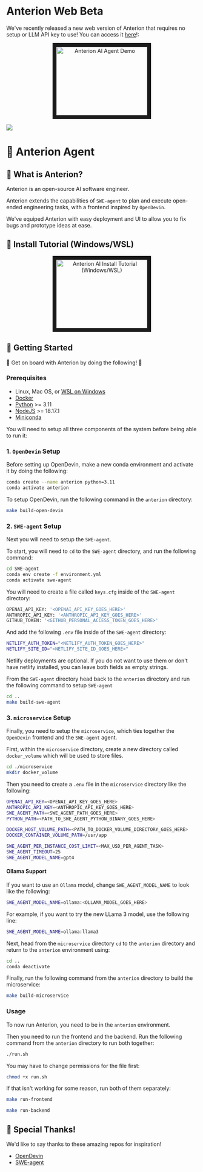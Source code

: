# Anterion Web Beta
We've recently released a new web version of Anterion that requires no setup or LLM API key to use! You can access it [here](https://beta.anterion.ai/)!: 

<div align="center">
    <a href="https://www.youtube.com/watch?v=X2fm7K3sBR8"
       target="_blank">
       <img src="http://img.youtube.com/vi/X2fm7K3sBR8/0.jpg"
            alt="Anterion AI Agent Demo"
            width="240" height="180" border="10" />
    </a>
</div>

[![](https://dcbadge.vercel.app/api/server/nbY6njCuxh)](https://discord.gg/nbY6njCuxh)

# 🤖 Anterion Agent

## 📖 What is Anterion?

Anterion is an open-source AI software engineer.

Anterion extends the capabilities of `SWE-agent` to plan and execute open-ended engineering tasks, with a frontend inspired by
`OpenDevin`.

We've equiped Anterion with easy deployment and UI to allow you to fix bugs and prototype ideas at ease.

## 🎥 Install Tutorial (Windows/WSL)

<div align="center">
    <a href="https://www.youtube.com/watch?v=-Hee201JQxk"
       target="_blank">
       <img src="http://img.youtube.com/vi/-Hee201JQxk/0.jpg"
            alt="Anterion AI Install Tutorial (Windows/WSL)"
            width="240" height="180" border="10" />
    </a>
</div>

## 🏁 Getting Started

🎉 Get on board with Anterion by doing the following! 🎉

### Prerequisites
* Linux, Mac OS, or [WSL on Windows](https://learn.microsoft.com/en-us/windows/wsl/install)
* [Docker](https://docs.docker.com/engine/install/)
* [Python](https://www.python.org/downloads/) >= 3.11
* [NodeJS](https://nodejs.org/en/download/package-manager) >= 18.17.1
* [Miniconda](https://docs.anaconda.com/free/miniconda/miniconda-install/)

You will need to setup all three components of the system before being able to run it:

### 1. `OpenDevin` Setup

Before setting up OpenDevin, make a new conda environment and activate
it by doing the following:

```bash
conda create --name anterion python=3.11
conda activate anterion
```

To setup OpenDevin, run the following command in the `anterion` directory:

```bash
make build-open-devin
```

### 2. `SWE-agent` Setup

Next you will need to setup the `SWE-agent`.

To start, you will need to `cd` to the `SWE-agent` directory, and run the following
command:

```bash
cd SWE-agent
conda env create -f environment.yml
conda activate swe-agent
```

You will need to create a file called `keys.cfg` inside of the `SWE-agent`
directory:

```bash
OPENAI_API_KEY: '<OPENAI_API_KEY_GOES_HERE>'
ANTHROPIC_API_KEY: '<ANTHROPIC_API_KEY_GOES_HERE>'
GITHUB_TOKEN: '<GITHUB_PERSONAL_ACCESS_TOKEN_GOES_HERE>'
```

And add the following
`.env` file inside of the `SWE-agent` directory:

```bash
NETLIFY_AUTH_TOKEN="<NETLIFY_AUTH_TOKEN_GOES_HERE>"
NETLIFY_SITE_ID="<NETLIFY_SITE_ID_GOES_HERE>"
```

Netlify deployments are optional. If you do not want to use them or don't have netlify installed, you can leave both fields as empty strings.

From the `SWE-agent` directory head back to the `anterion` directory and run the following command to setup `SWE-agent`

```bash
cd ..
make build-swe-agent
```

### 3. `microservice` Setup

Finally, you need to setup the `microservice`, which ties together the
`OpenDevin` frontend and the `SWE-agent` agent.

First, within the `microservice` directory, create a new
directory called `docker_volume` which will be used to store files.

```bash
cd ./microservice
mkdir docker_volume
```

Then you need to create a `.env` file in the `microservice` directory
like the following:

```bash
OPENAI_API_KEY=<OPENAI_API_KEY_GOES_HERE>
ANTHROPIC_API_KEY=<ANTHROPIC_API_KEY_GOES_HERE>
SWE_AGENT_PATH=<SWE_AGENT_PATH_GOES_HERE>
PYTHON_PATH=<PATH_TO_SWE_AGENT_PYTHON_BINARY_GOES_HERE>

DOCKER_HOST_VOLUME_PATH=<PATH_TO_DOCKER_VOLUME_DIRECTORY_GOES_HERE>
DOCKER_CONTAINER_VOLUME_PATH=/usr/app

SWE_AGENT_PER_INSTANCE_COST_LIMIT=<MAX_USD_PER_AGENT_TASK>
SWE_AGENT_TIMEOUT=25
SWE_AGENT_MODEL_NAME=gpt4
```

#### Ollama Support

If you want to use an `Ollama` model, change `SWE_AGENT_MODEL_NAME` to look like the following:

```bash
SWE_AGENT_MODEL_NAME=ollama:<OLLAMA_MODEL_GOES_HERE>
```

For example, if you want to try the new LLama 3 model, use the following line:

```bash
SWE_AGENT_MODEL_NAME=ollama:llama3
```

Next, head from the `microservice` directory `cd` to the `anterion` directory and return to the `anterion` environment using:

```bash
cd ..
conda deactivate
```


Finally, run the following command from the `anterion` directory to build the microservice:

```bash
make build-microservice
```



### Usage

To now run Anterion, you need to be in the `anterion` environment.

Then you need to run the frontend and the backend.
Run the following command from the  `anterion` directory to run both together:

```bash
./run.sh
```

You may have to change permissions for the file first:
```bash
chmod +x run.sh
```

If that isn't working for some reason, run both of them separately:

```bash
make run-frontend
```

```bash
make run-backend
```

## 🙏 Special Thanks!

We'd like to say thanks to these amazing repos for inspiration!
- [OpenDevin](https://github.com/OpenDevin/OpenDevin)
- [SWE-agent](https://github.com/princeton-nlp/SWE-agent)

